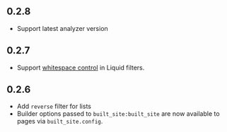 ## 0.2.8

- Support latest analyzer version

## 0.2.7

- Support [whitespace control](https://shopify.github.io/liquid/basics/whitespace/)
  in Liquid filters.

## 0.2.6

- Add `reverse` filter for lists
- Builder options passed to `built_site:built_site` are now available to pages
  via `built_site.config`.
